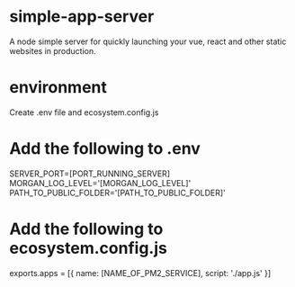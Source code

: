 # simple-app-server

A node simple server for quickly launching your vue, react and other static websites in production.

# environment

Create .env file and ecosystem.config.js

# Add the following to .env

SERVER_PORT=[PORT_RUNNING_SERVER]
MORGAN_LOG_LEVEL='[MORGAN_LOG_LEVEL]'
PATH_TO_PUBLIC_FOLDER='[PATH_TO_PUBLIC_FOLDER]'

# Add the following to ecosystem.config.js

exports.apps = [{ name: [NAME_OF_PM2_SERVICE], script: './app.js' }]
